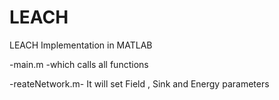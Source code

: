 # LEACH
LEACH Implementation in MATLAB

-main.m -which calls all functions

-reateNetwork.m- It will set Field , Sink and Energy parameters
